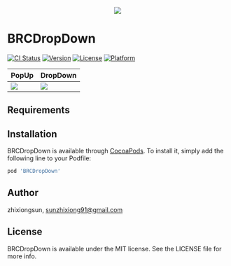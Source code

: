 <p align='center'>
    <img src="https://jaychou202302.github.io/media/BRCDropDown/logo.gif"/>
</p>

# BRCDropDown

[![CI Status](https://img.shields.io/travis/zhixiongsun/BRCDropDown.svg?style=flat)](https://travis-ci.org/zhixiongsun/BRCDropDown)
[![Version](https://img.shields.io/cocoapods/v/BRCDropDown.svg?style=flat)](https://cocoapods.org/pods/BRCDropDown)
[![License](https://img.shields.io/cocoapods/l/BRCDropDown.svg?style=flat)](https://cocoapods.org/pods/BRCDropDown)
[![Platform](https://img.shields.io/cocoapods/p/BRCDropDown.svg?style=flat)](https://cocoapods.org/pods/BRCDropDown)

<table>
    <thead>
        <tr>
            <th>PopUp</th>
            <th>DropDown</th>
        </tr>
    </thead>
    <tbody>
        <tr>
            <td>
                <img src="https://jaychou202302.github.io/media/RPReplay_Final1715250568.gif"/>
            </td>
            <td>
                <img src="https://jaychou202302.github.io/media/RPReplay_Final1715250376.gif"/>
            </td>
        </tr>
    </tbody>
</table>

## Requirements

## Installation

BRCDropDown is available through [CocoaPods](https://cocoapods.org). To install
it, simply add the following line to your Podfile:

```ruby
pod 'BRCDropDown'
```

## Author

zhixiongsun, sunzhixiong91@gmail.com

## License

BRCDropDown is available under the MIT license. See the LICENSE file for more info.
